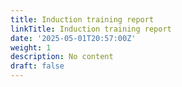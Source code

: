 ```yaml
---
title: Induction training report
linkTitle: Induction training report
date: '2025-05-01T20:57:00Z'
weight: 1
description: No content
draft: false
---
```



